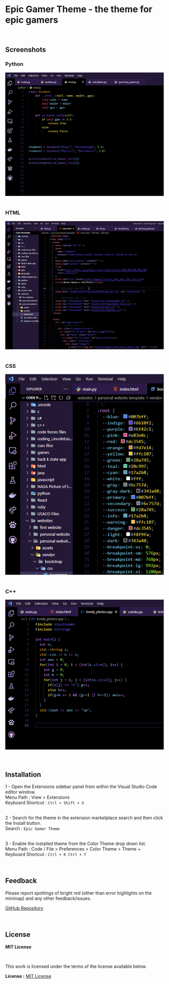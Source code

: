 # Epic Gamer Theme - the theme for epic gamers

<br>

## Screenshots

### Python

![Python](./img/theme_pic1.png) <br> <br>

### HTML

![HTML](./img/theme_pic3.png) <br> <br>

### CSS

![CSS](./img/theme_pic4.png) <br> <br>

### C++

![C++](./img/theme_pic5.png) <br> <br> <br>
 

## Installation

1 - Open the Extensions sidebar panel from within the Visual Studio Code editor window. <br>
Menu Path : View > Extensions <br>
Keyboard Shortcut : `Ctrl + Shift + X` <br> <br>

2 - Search for the theme in the extension marketplace search and then click the Install button. <br>
Search : `Epic Gamer Theme` <br> <br>

3 - Enable the installed theme from the Color Theme drop down list. <br>
Menu Path : Code / File > Preferences > Color Theme > Theme + <br>
Keyboard Shortcut : `Ctrl + K Ctrl + T` <br> <br> <br>



## Feedback

Please report spottings of bright red (other than error highlights on the minimap) and any other feedback/issues. <br>

[GitHub Repository](https://github.com/nhanna95/epic-gamer-theme/issues) <br> <br> <br>

## License

__MIT License__

<br>

This work is licensed under the terms of the license available below.<br>

__License :__ [MIT License](https://opensource.org/licenses/MIT)
